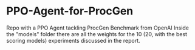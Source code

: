 # PPO-Agent-for-ProcGen
Repo with a PPO Agent tackling ProcGen Benchmark from OpenAI
Inside the "models" folder there are all the weights for the 10 (20, with the best scoring models) experiments discussed in the report.
